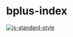 # bplus-index

[![js-standard-style](https://cdn.rawgit.com/feross/standard/master/badge.svg)](https://github.com/feross/standard)
